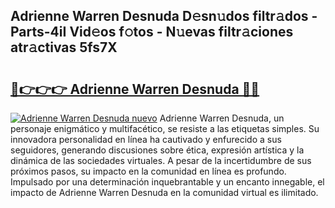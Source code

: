## Adrienne Warren Desnuda D𝚎sn𝚞dos filtr𝚊dos - Parts-4iI Vid𝚎os f𝚘tos - N𝚞evas filtr𝚊ciones atr𝚊ctivas 5fs7X

# <h2><a href="http://mbc7o1.tromn.icu/?c=Adrienne+Warren+Desnuda">🔗👉👉👉 Adrienne Warren Desnuda 🔗🔗</a></h2>

[![Adrienne Warren Desnuda nuevo](https://i.imgur.com/pEAQMta.gif)](http://mbc7o1.tromn.icu/?c=Adrienne+Warren+Desnuda)
Adrienne Warren Desnuda, un personaje enigmático y multifacético, se resiste a las etiquetas simples. Su innovadora personalidad en línea ha cautivado y enfurecido a sus seguidores, generando discusiones sobre ética, expresión artística y la dinámica de las sociedades virtuales. A pesar de la incertidumbre de sus próximos pasos, su impacto en la comunidad en línea es profundo. Impulsado por una determinación inquebrantable y un encanto innegable, el impacto de Adrienne Warren Desnuda en la comunidad virtual es ilimitado.
